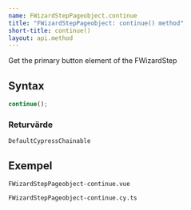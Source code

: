 ```yaml
---
name: FWizardStepPageobject.continue
title: "FWizardStepPageobject: continue() method"
short-title: continue()
layout: api.method
---
```


Get the primary button element of the FWizardStep

## Syntax

```ts nocompile nolint
continue();
```

### Returvärde

`DefaultCypressChainable`

## Exempel

```import static
FWizardStepPageobject-continue.vue
```

```import
FWizardStepPageobject-continue.cy.ts
```
